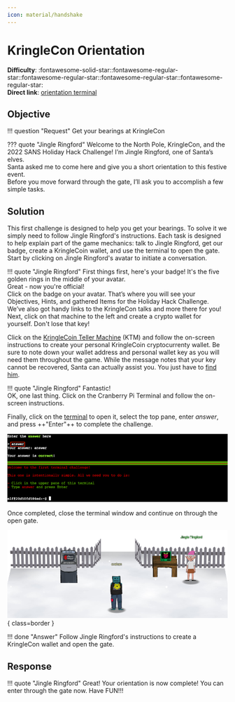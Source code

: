 ```yaml
---
icon: material/handshake
---
```


# KringleCon Orientation

**Difficulty**: :fontawesome-solid-star::fontawesome-regular-star::fontawesome-regular-star::fontawesome-regular-star::fontawesome-regular-star:<br/>
**Direct link**: [orientation terminal](https://hhc22-wetty.kringlecon.com/?&challenge=orientation&id=198bed72-088e-4f27-a4c5-63a0cbe34c37)


## Objective

!!! question "Request"
    Get your bearings at KringleCon

??? quote "Jingle Ringford"
    Welcome to the North Pole, KringleCon, and the 2022 SANS Holiday Hack Challenge! I’m Jingle Ringford, one of Santa’s elves.<br/>
    Santa asked me to come here and give you a short orientation to this festive event.<br/>
    Before you move forward through the gate, I’ll ask you to accomplish a few simple tasks.<br/>


## Solution

This first challenge is designed to help you get your bearings. To solve it we simply need to follow Jingle Ringford's instructions. Each task is designed to help explain part of the game mechanics: talk to Jingle Ringford, get our badge, create a KringleCoin wallet, and use the terminal to open the gate. Start by clicking on Jingle Ringford's avatar to initiate a conversation.

!!! quote "Jingle Ringford"
    First things first, here's your badge! It's the five golden rings in the middle of your avatar.<br/>
    Great - now you're official!<br/>
    Click on the badge on your avatar. That’s where you will see your Objectives, Hints, and gathered Items for the Holiday Hack Challenge.<br/>
    We’ve also got handy links to the KringleCon talks and more there for you!<br/>
    Next, click on that machine to the left and create a crypto wallet for yourself. Don't lose that key!<br/>

Click on the [KringleCoin Teller Machine](https://prod-ktm-create.kringle.co.in?&challenge=atmcreate&id=219b623a-e924-44b2-b2c1-c2ef2c42b70b&area=staging) (KTM) and follow the on-screen instructions to create your personal KringleCoin cryptocurrenty wallet. Be sure to note down your wallet address and personal wallet key as you will need them throughout the game. While the message notes that your key cannot be recovered, Santa can actually assist you. You just have to [find him](../easter_eggs.md#the-discworld).

!!! quote "Jingle Ringford"
    Fantastic!<br/>
    OK, one last thing. Click on the Cranberry Pi Terminal and follow the on-screen instructions.

Finally, click on the [terminal](https://hhc22-wetty.kringlecon.com/?&challenge=orientation&id=afea8ea2-ae48-4909-9279-ffd71096598f) to open it, select the top pane, enter *answer*, and press ++"Enter"++ to complete the challenge.

![Terminal answer](../img/objectives/o1/the_answer_is_answer.png)

Once completed, close the terminal window and continue on through the open gate.

![Open gate](../img/objectives/o1/open_gate.png){ class=border }

!!! done "Answer"
    Follow Jingle Ringford's instructions to create a KringleCon wallet and open the gate.


## Response

!!! quote "Jingle Ringford"
    Great! Your orientation is now complete! You can enter through the gate now. Have FUN!!!

